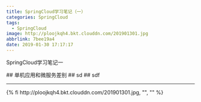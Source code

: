 ```yaml
---
title: SpringCloud学习笔记（一）
categories: SpringCloud
tags:
  - SpringCloud
image: http://ploojkqh4.bkt.clouddn.com/201901301.jpg
abbrlink: 7bee19a4
date: 2019-01-30 17:17:17
---
```

<p class="description">SpringCloud学习笔记一</p>
<!-- more -->
## 单机应用和微服务差别
## sd
## sdf
<hr />
{% fi http://ploojkqh4.bkt.clouddn.com/201901301.jpg, "", "" %}
